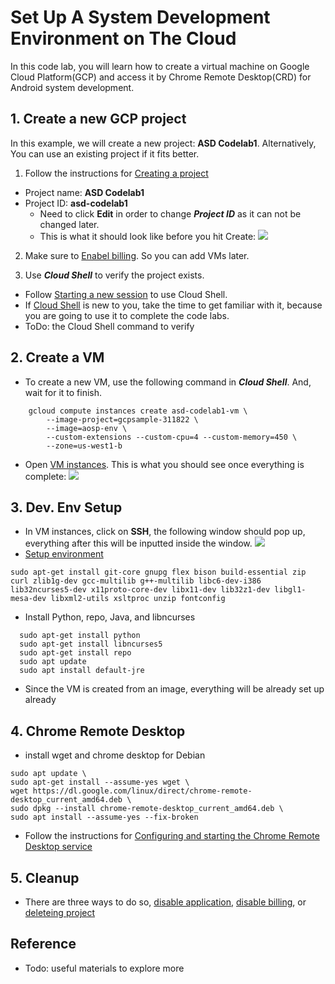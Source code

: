 # Set Up A System Development Environment on The Cloud
In this code lab, you will learn how to create a virtual machine on
Google Cloud Platform(GCP) and access it by Chrome Remote Desktop(CRD) for
Android system development.

## 1. Create a new GCP project
In this example, we will create a new project: **ASD Codelab1**.
Alternatively, You can use an existing project if it fits better.

1. Follow the instructions for [Creating a project](https://cloud.google.com/resource-manager/docs/creating-managing-projects#creating_a_project)
  - Project name: **ASD Codelab1**
  - Project ID: **asd-codelab1**
    - Need to click **Edit** in order to change ***Project ID*** as it can
    not be changed later.
    - This is what it should look like before you hit Create:
![](https://user-images.githubusercontent.com/22556115/118602389-7822e780-b767-11eb-86fd-16e1a645acf4.png)

2. Make sure to [Enabel billing](https://cloud.google.com/billing/docs/how-to/modify-project#enable_billing_for_a_project).
So you can add VMs later.

3. Use ***Cloud Shell*** to verify the project exists.
  - Follow [Starting a new session](https://cloud.google.com/shell/docs/using-cloud-shell#starting_a_new_session)
  to use Cloud Shell.
  - If [Cloud Shell](https://cloud.google.com/shell) is new to you, take the
  time to get familiar with it, because you are going to use it to complete
  the code labs.
  - ToDo: the Cloud Shell command to verify

## 2. Create a VM
- To create a new VM, use the following command in ***Cloud Shell***. And, wait
for it to finish.
```
    gcloud compute instances create asd-codelab1-vm \
        --image-project=gcpsample-311822 \
        --image=aosp-env \
        --custom-extensions --custom-cpu=4 --custom-memory=450 \
        --zone=us-west1-b
```

- Open [VM instances](https://console.cloud.google.com/compute/instances). This
is what you should see once everything is complete:
![](https://user-images.githubusercontent.com/22556115/118602391-78bb7e00-b767-11eb-826b-5ae0b3e23e07.png)

## 3. Dev. Env Setup
- In VM instances, click on **SSH**, the following window should pop up, everything after this will be inputted inside the window.
![](https://user-images.githubusercontent.com/22556115/118602390-78bb7e00-b767-11eb-852d-c4645186c750.png)
-  [Setup environment](https://source.android.com/setup/build/initializing)

```
sudo apt-get install git-core gnupg flex bison build-essential zip curl zlib1g-dev gcc-multilib g++-multilib libc6-dev-i386 lib32ncurses5-dev x11proto-core-dev libx11-dev lib32z1-dev libgl1-mesa-dev libxml2-utils xsltproc unzip fontconfig
```
- Install Python, repo, Java, and libncurses
```
  sudo apt-get install python
  sudo apt-get install libncurses5
  sudo apt-get install repo
  sudo apt update
  sudo apt install default-jre
```
- Since the VM is created from an image, everything will be already set up already
## 4. Chrome Remote Desktop
- install wget and chrome desktop for Debian

```
sudo apt update \
sudo apt-get install --assume-yes wget \
wget https://dl.google.com/linux/direct/chrome-remote-desktop_current_amd64.deb \
sudo dpkg --install chrome-remote-desktop_current_amd64.deb \
sudo apt install --assume-yes --fix-broken
```
- Follow the instructions for [Configuring and starting the Chrome Remote Desktop service](https://cloud.google.com/architecture/chrome-desktop-remote-on-compute-engine#configuring_and_starting_the_chrome_remote_desktop_service)

## 5. Cleanup
- There are three ways to do so, [disable application](https://cloud.google.com/appengine/docs/standard/python3/building-app/cleaning-up#disabling_your_application), [disable billing](https://cloud.google.com/appengine/docs/standard/python3/building-app/cleaning-up#disabling_billing), or [deleteing project](https://cloud.google.com/appengine/docs/standard/python3/building-app/cleaning-up#deleting_your_project)

## Reference
- Todo: useful materials to explore more
